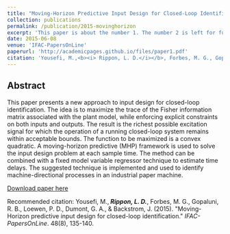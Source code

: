 ```yaml
---
title: "Moving-Horizon Predictive Input Design for Closed-Loop Identification"
collection: publications
permalink: /publication/2015-movinghorizon
excerpt: 'This paper is about the number 1. The number 2 is left for future work.'
date: 2015-06-08
venue: 'IFAC-PapersOnLine'
paperurl: 'http://academicpages.github.io/files/paper1.pdf'
citation: 'Yousefi, M.,<b><i> Rippon, L. D.</i></b>, Forbes, M. G., Gopaluni, R. B., Loewen, P. D., Dumont, G. A., & Backstrom, J. (2015). &quot;Moving-Horizon predictive input design for closed-loop identification.&quot; <i>IFAC-PapersOnLine</i>.  48(8), 135-140.'
---
```


## Abstract
This paper presents a new approach to input design for closed-loop identification. The idea is to maximize the trace of the Fisher information matrix associated with the plant model, while enforcing explicit constraints on both inputs and outputs. The result is the richest possible excitation signal for which the operation of a running closed-loop system remains within acceptable bounds. The function to be maximized is a convex quadratic. A moving-horizon predictive (MHP) framework is used to solve the input design problem at each sample time. The method can be combined with a fixed model variable regressor technique to estimate time delays. The suggested technique is implemented and used to identify machine-directional processes in an industrial paper machine.

[Download paper here](http://academicpages.github.io/files/paper1.pdf)

Recommended citation: Yousefi, M.,<b><i> Rippon, L. D.</i></b>, Forbes, M. G., Gopaluni, R. B., Loewen, P. D., Dumont, G. A., & Backstrom, J. (2015). "Moving-Horizon predictive input design for closed-loop identification." <i>IFAC-PapersOnLine</i>.  48(8), 135-140.
